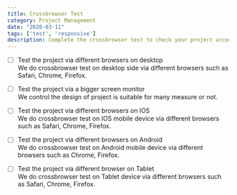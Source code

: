 ```yaml
---
title: Crossbrowser Test
category: Project Management
date: "2020-03-11"
tags: ['test', 'responsive']
description: Complete the crossbrowser test to check your project according to the different type of devices and browsers.
---
```


- [ ] Test the project via different browsers on desktop  
We do crossbrowser test on desktop side via different browsers such as Safari, Chrome, Firefox.  

- [ ] Test the project via a bigger screen monitor  
We control the design of project is suitable for many measure or not.  

- [ ] Test the project via different browsers on IOS  
We do crossbrowser test on IOS mobile device via different browsers such as Safari, Chrome, Firefox.  

- [ ] Test the project via different browsers on Android  
We do crossbrowser test on Android mobile device via different browsers such as Chrome, Firefox.  

- [ ] Test the project via different browser on Tablet  
We do crossbrowser test on Tablet device via different browsers such as Safari, Chrome, Firefox.
